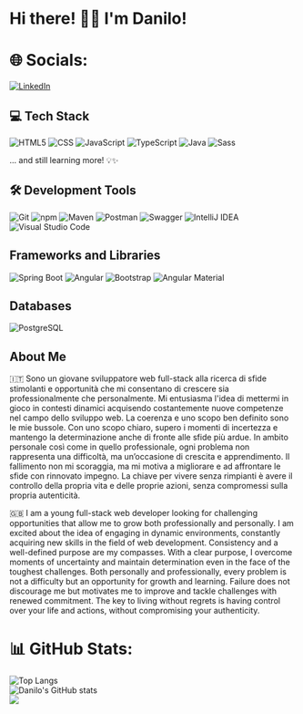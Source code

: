 # Hi there! 👋🏻 I'm Danilo!

# 🌐 Socials:
[![LinkedIn](https://img.shields.io/badge/LinkedIn-%230077B5.svg?logo=linkedin&logoColor=white)](www.linkedin.com/in/danilo-nebulosi) 

## 💻 Tech Stack
![HTML5](https://img.shields.io/badge/HTML5-E34F26?style=for-the-badge&logo=html5&logoColor=white)
![CSS](https://img.shields.io/badge/CSS-1572B6?style=for-the-badge&logo=css3&logoColor=white)
![JavaScript](https://img.shields.io/badge/JavaScript-F7DF1E?style=for-the-badge&logo=javascript&logoColor=black)
![TypeScript](https://img.shields.io/badge/TypeScript-007ACC?style=for-the-badge&logo=typescript&logoColor=white)
![Java](https://img.shields.io/badge/Java-ED8B00?style=for-the-badge&logo=java&logoColor=white)
![Sass](https://img.shields.io/badge/Sass-CC6699?style=for-the-badge&logo=sass&logoColor=white)

<p>... and still learning more! 💡✨</p>

## 🛠️ Development Tools
![Git](https://img.shields.io/badge/Git-F05032?style=for-the-badge&logo=git&logoColor=white)
![npm](https://img.shields.io/badge/npm-CB3837?style=for-the-badge&logo=npm&logoColor=white)
![Maven](https://img.shields.io/badge/Maven-C71A36?style=for-the-badge&logo=apache-maven&logoColor=white)
![Postman](https://img.shields.io/badge/Postman-FF6C37?style=for-the-badge&logo=postman&logoColor=white)
![Swagger](https://img.shields.io/badge/-Swagger-%23Clojure?style=for-the-badge&logo=swagger&logoColor=white)
![IntelliJ IDEA](https://img.shields.io/badge/IntelliJIDEA-000000.svg?style=for-the-badge&logo=intellij-idea&logoColor=white)
![Visual Studio Code](https://img.shields.io/badge/Visual%20Studio%20Code-0078d7.svg?style=for-the-badge&logo=visual-studio-code&logoColor=white)


## Frameworks and Libraries
![Spring Boot](https://img.shields.io/badge/Spring%20Boot-6DB33F?style=for-the-badge&logo=spring-boot&logoColor=white)
![Angular](https://img.shields.io/badge/Angular-DD0031?style=for-the-badge&logo=angular&logoColor=white)
![Bootstrap](https://img.shields.io/badge/Bootstrap-563D7C?style=for-the-badge&logo=bootstrap&logoColor=white)
![Angular Material](https://img.shields.io/badge/Angular%20Material-757575?style=for-the-badge&logo=angular&logoColor=white)

## Databases
![PostgreSQL](https://img.shields.io/badge/PostgreSQL-316192?style=for-the-badge&logo=postgresql&logoColor=white)

## About Me

🇮🇹 
Sono un giovane sviluppatore web full-stack alla ricerca di sfide stimolanti e opportunità che mi consentano di crescere sia professionalmente che personalmente. 
Mi entusiasma l'idea di mettermi in gioco in contesti dinamici acquisendo costantemente nuove competenze nel campo dello sviluppo web.
La coerenza e uno scopo ben definito sono le mie bussole. Con uno scopo chiaro, supero i momenti di incertezza e mantengo la determinazione anche di fronte alle sfide più ardue.
In ambito personale così come in quello professionale, ogni problema non rappresenta una difficoltà, ma un’occasione di crescita e apprendimento. 
Il fallimento non mi scoraggia, ma mi motiva a migliorare e ad affrontare le sfide con rinnovato impegno.
La chiave per vivere senza rimpianti è avere il controllo della propria vita e delle proprie azioni, senza compromessi sulla propria autenticità.


🇬🇧 
I am a young full-stack web developer looking for challenging opportunities that allow me to grow both professionally and personally. 
I am excited about the idea of engaging in dynamic environments, constantly acquiring new skills in the field of web development.
Consistency and a well-defined purpose are my compasses. With a clear purpose, I overcome moments of uncertainty and maintain determination even in the face of the toughest challenges.
Both personally and professionally, every problem is not a difficulty but an opportunity for growth and learning. 
Failure does not discourage me but motivates me to improve and tackle challenges with renewed commitment.
The key to living without regrets is having control over your life and actions, without compromising your authenticity.

# 📊 GitHub Stats:
![Top Langs](https://github-readme-stats.vercel.app/api/top-langs/?username=Danilon6&theme=algolia&layout=compact) </br>
![Danilo's GitHub stats](https://github-readme-stats.vercel.app/api?username=Danilon6&theme=algolia&hide=prs,issues)</br>
![](https://github-readme-streak-stats.herokuapp.com/?user=Danilon6&theme=algolia&hide_border=false)</br></br>
